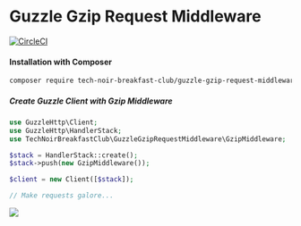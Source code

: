# Guzzle Gzip Request Middleware

[![CircleCI](https://circleci.com/gh/TechNoirBreakfastClub/GuzzleGzipRequestMiddleware.svg?style=shield)](https://circleci.com/gh/TechNoirBreakfastClub/GuzzleGzipRequestMiddleware)

#### Installation with Composer

```bash
composer require tech-noir-breakfast-club/guzzle-gzip-request-middleware
```

##### Create Guzzle Client with Gzip Middleware

```php
use GuzzleHttp\Client;
use GuzzleHttp\HandlerStack;
use TechNoirBreakfastClub\GuzzleGzipRequestMiddleware\GzipMiddleware;

$stack = HandlerStack::create();
$stack->push(new GzipMiddleware());

$client = new Client([$stack]);

// Make requests galore...
```

![](https://thumbs.gfycat.com/InfiniteIcyGermanwirehairedpointer-size_restricted.gif)
